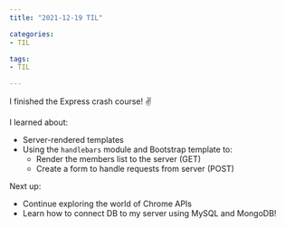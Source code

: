 ```yaml
---
title: "2021-12-19 TIL"

categories: 
- TIL

tags:
- TIL

---
```


I finished the Express crash course! ✌

I learned about:

- Server-rendered templates
- Using the `handlebars` module and Bootstrap template to:
  - Render the members list to the server (GET)
  - Create a form to handle requests from server (POST)

Next up:

- Continue exploring the world of Chrome APIs
- Learn how to connect DB to my server using MySQL and MongoDB!
